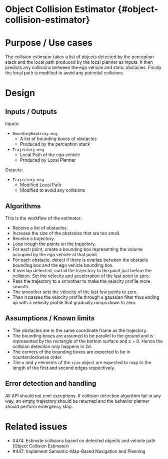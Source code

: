 Object Collision Estimator {#object-collision-estimator}
=========================

# Purpose / Use cases

The collision estimator takes a list of objects detected by the perception stack and the local path produced by the local planner as inputs.
It then predicts any collisions between the ego vehicle and static obstacles.
Finally the local path is modified to avoid any potential collisions.

# Design

## Inputs / Outputs

Inputs:

- `BoundingBoxArray.msg`
  - A list of bounding boxes of obstacles
  - Produced by the perception stack
- `Trajectory.msg`
  - Local Path of the ego vehicle
  - Produced by Local Planner

Outputs:

- `Trajectory.msg`
  - Modified Local Path
  - Modified to avoid any collisions

## Algorithms

This is the workflow of the estimator:

- Receive a list of obstacles.
- Increase the size of the obstacles that are too small.
- Receive a trajectory.
- Loop trough the points on the trajectory.
- For each point, create a bounding box representing the volume occupied by the ego vehicle at that point.
- For each obstacle, detect if there is overlap between the obstacle bounding box and the ego vehicle bounding box.
- If overlap detected, curtail the trajectory to the point just before the collision. Set the velocity and acceleration of the last point to zero.
- Pass the trajectory to a smoother to make the velocity profile more smooth.
- The smoother sets the velocity of the last few points to zero.
- Then it passes the velocity profile through a gaussian filter thus ending up with a velocity profile that gradually ramps down to zero.

## Assumptions / Known limits

- The obstacles are in the same coordinate frame as the trajectory.
- The bounding boxes are assumed to be parallel to the ground and is represented by the rectangle of the bottom surface and z = 0. Hence the collision detection only happens in 2d.
- The corners of the bounding boxes are expected to be in counterclockwise order.
- The x and y elements of the `size` object are expected to map to the length of the first and second edges respectively.

## Error detection and handling

All API should not emit exceptions.
If collision detection algorithm fail in any way, an empty trajectory should be returned and the behavior planner should perform emergency stop.

# Related issues

- #474: Estimate collisions based on detected objects and vehicle path (Object Collision Estimator)
- #447: Implement Semantic-Map-Based Navigation and Planning
